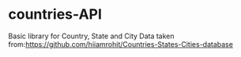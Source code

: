 # countries-API
Basic library for Country, State and City  Data taken from:https://github.com/hiiamrohit/Countries-States-Cities-database
